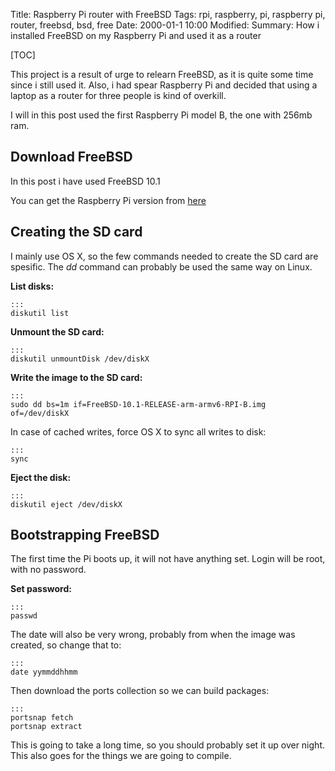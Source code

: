 Title: Raspberry Pi router with FreeBSD
Tags: rpi, raspberry, pi, raspberry pi, router, freebsd, bsd, free
Date: 2000-01-1 10:00
Modified: 
Summary: How i installed FreeBSD on my Raspberry Pi and used it as a router

[TOC]

This project is a result of urge to relearn FreeBSD, as it is quite some time since i still used it. Also, i had spear Raspberry Pi and decided that using a laptop as a router for three people is kind of overkill.

I will in this post used the first Raspberry Pi model B, the one with 256mb ram.

## Download FreeBSD
In this post i have used FreeBSD 10.1

You can get the Raspberry Pi version from [here](ftp://ftp.freebsd.org/pub/FreeBSD/releases/arm/armv6/ISO-IMAGES/10.1/)

## Creating the SD card
I mainly use OS X, so the few commands needed to create the SD card are spesific. The _dd_ command can probably be used the same way on Linux.

**List disks:**

    :::
    diskutil list

**Unmount the SD card:**

    ::: 
    diskutil unmountDisk /dev/diskX

**Write the image to the SD card:**

    :::
    sudo dd bs=1m if=FreeBSD-10.1-RELEASE-arm-armv6-RPI-B.img of=/dev/diskX

In case of cached writes, force OS X to sync all writes to disk:

    :::
    sync

**Eject the disk:**

    :::
    diskutil eject /dev/diskX

## Bootstrapping FreeBSD
The first time the Pi boots up, it will not have anything set. Login will be root, with no password.

**Set password:**

    ::: 
    passwd

The date will also be very wrong, probably from when the image was created, so change that to:

    :::
    date yymmddhhmm

Then download the ports collection so we can build packages:

    :::
    portsnap fetch
    portsnap extract

This is going to take a long time, so you should probably set it up over night. This also goes for the things we are going to compile.


